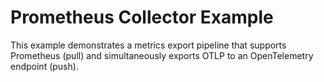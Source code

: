 # Prometheus Collector Example

This example demonstrates a metrics export pipeline that supports
Prometheus (pull) and simultaneously exports OTLP to an OpenTelemetry
endpoint (push).
